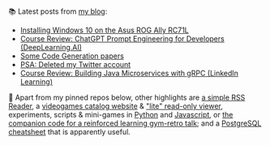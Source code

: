 
📚 Latest posts from <a href="https://blog.kartones.net/">my blog</a>:

<!--START_SECTION:blogposts-->
* [Installing Windows 10 on the Asus ROG Ally RC71L](https:&#x2F;&#x2F;blog.kartones.net&#x2F;post&#x2F;installing-windows-10-on-asus-rog-ally&#x2F;)
* [Course Review: ChatGPT Prompt Engineering for Developers (DeepLearning.AI)](https:&#x2F;&#x2F;blog.kartones.net&#x2F;post&#x2F;course-review-cahtgpt-prompt-engineering-for-developers-deeplearningai&#x2F;)
* [Some Code Generation papers](https:&#x2F;&#x2F;blog.kartones.net&#x2F;post&#x2F;code-generation-papers&#x2F;)
* [PSA: Deleted my Twitter account](https:&#x2F;&#x2F;blog.kartones.net&#x2F;post&#x2F;deleted-my-twitter-account&#x2F;)
* [Course Review: Building Java Microservices with gRPC (LinkedIn Learning)](https:&#x2F;&#x2F;blog.kartones.net&#x2F;post&#x2F;course-review-java-microservices-with-grpc-linkedin-learning&#x2F;)
<!--END_SECTION:blogposts-->


📌 Apart from my pinned repos below, other highlights are [a simple RSS Reader](https://github.com/Kartones/pbrr#pbrr---pretty-basic-rss-reader), a [videogames catalog website](https://github.com/Kartones/finished-games#finished-games) & ["lite" read-only viewer](https://github.com/Kartones/fg-viewer#finished-games-viewer), experiments, scripts & mini-games in [Python](https://github.com/Kartones/python#python-assorted-code) and [Javascript](https://github.com/Kartones/JSAssorted#javascript-assorted-code), or [the companion code for a reinforced learning gym-retro talk](https://github.com/Kartones/mindcamp-x-gym-retro#mindcamp-x-gym-retro-talk-companion-code-and-images); and a [PostgreSQL cheatsheet](https://gist.github.com/Kartones/dd3ff5ec5ea238d4c546) that is apparently useful.

